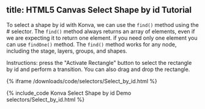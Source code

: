 title: HTML5 Canvas Select Shape by id Tutorial
---

To select a shape by id with Konva, we can use the `find()` method using the # selector.
The `find()` method always returns an array of elements, even if we are expecting it to return one element.
if you need only one element you can use `findOne()` method.
The `find()` method works for any node, including the stage, layers, groups, and shapes.

Instructions: press the "Activate Rectangle" button to select the rectangle by id and perform a transition.  You can also drag and drop the rectangle.

{% iframe /downloads/code/selectors/Select_by_id.html %}

{% include_code Konva Select Shape by id Demo selectors/Select_by_id.html %}